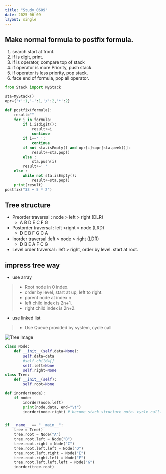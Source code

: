 ```yaml
---
title: "Study_0609"
date: 2025-06-09
layout: single
---
```

## Make normal formula to postfix formula.
1. search start at front.
2. if is digit, print.
3. if is operator, compare top of stack
4. if operator is more Priority, push stack.
5. if operator is less priority, pop stack.
6. face end of formula, pop all operator.

```py
from Stack import MyStack

sta=MyStack()
opr={'+':1,'-':1,'/':2,'*':2}

def postfix(formula):
    result=""
    for i in formula:
        if i.isdigit():
            result+=i
            continue
        if i==' ':
            continue
        if not sta.isEmpty() and opr[i]<opr[sta.peek()]:
            result+=sta.pop()
        else : 
            sta.push(i)
        result+=' '
    else : 
        while not sta.isEmpty():
            result+=sta.pop()
    print(result)
postfix("33 + 5 * 2")
```


## Tree structure
- Preorder traversal : node > left > right (DLR)
  - A B D E C F G
- Postorder traversal : left >right > node (LRD)
  - D E B F G C A
- Inorder traversal :left > node > right (LDR)
  - D B E A F C G
- Level order traversal : left > right, order by level. start at root.

## impress tree way
- use array
> - Root node in 0 index. 
> - order by level, start at up, left to right.
> - parent node at index n
> - left child index is 2n+1.
> - right child index is 2n+2.
- use linked list
> - Use Queue provided by system, cycle call

![Tree Image](/TaeKyungg2.github.io/assets/images/tree.png)

```py
class Node:
    def __init__(self,data=None):
        self.data=data
        #self.child=[]
        self.left=None
        self.right=None
class Tree:
    def __init__(self):
        self.root=None

def inorder(node):
    if node:
        inorder(node.left)
        print(node.data, end="\t")
        inorder(node.right) # become stack structure outo. cycle call.


if __name__ == "__main__":
    tree = Tree()
    tree.root = Node("A")
    tree.root.left = Node("B")
    tree.root.right = Node("C")
    tree.root.left.left = Node("D")
    tree.root.left.right = Node("E")
    tree.root.right.left = Node("F")
    tree.root.left.left.left = Node("G")
    inorder(tree.root)
```
